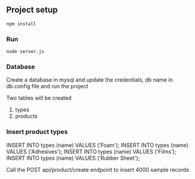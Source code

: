 
## Project setup
```
npm install
```

### Run
```
node server.js
```

### Database 
Create a database in mysql and update the credentials, db name in db.config file and run the project

Two tables will be created
1. types 
2. products 

### Insert product types
INSERT INTO types (name) VALUES ('Foam');
INSERT INTO types (name) VALUES ('Adhesives');
INSERT INTO types (name) VALUES ('Films');
INSERT INTO types (name) VALUES ('Rubber Sheet');

Call the POST api/product/create endpoint to insert 4000 sample records

